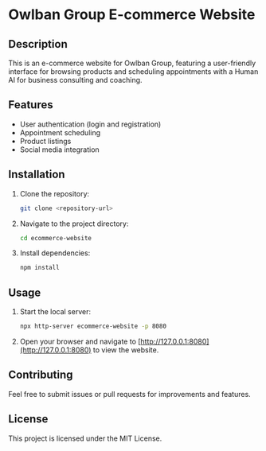 # Owlban Group E-commerce Website

## Description

This is an e-commerce website for Owlban Group, featuring a user-friendly interface for browsing products and scheduling appointments with a Human AI for business consulting and coaching.

## Features

- User authentication (login and registration)
- Appointment scheduling
- Product listings
- Social media integration

## Installation

1. Clone the repository:

   ```bash
   git clone <repository-url>
   ```

2. Navigate to the project directory:

   ```bash
   cd ecommerce-website
   ```

3. Install dependencies:

   ```bash
   npm install
   ```

## Usage

1. Start the local server:

   ```bash
   npx http-server ecommerce-website -p 8080
   ```

2. Open your browser and navigate to [http://127.0.0.1:8080](http://127.0.0.1:8080) to view the website.

## Contributing

Feel free to submit issues or pull requests for improvements and features.

## License

This project is licensed under the MIT License.
